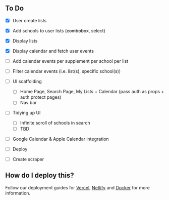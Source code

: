 ## To Do

- [x] User create lists
- [x] Add schools to user lists (~~combobox~~, select)
- [x] Display lists
- [x] Display calendar and fetch user events
- [ ] Add calendar events per supplement per school per list
- [ ] Filter calendar events (i.e. list(s), specific school(s))
- [ ] UI scaffolding
  - [ ] Home Page, Search Page, My Lists + Calendar (pass auth as props + auth protect pages)
  - [ ] Nav bar
- [ ] Tidying up UI
  - [ ] Infinite scroll of schools in search
  - [ ] TBD
- [ ] Google Calendar & Apple Calendar integration
- [ ] Deploy
- [ ] Create scraper


## How do I deploy this?

Follow our deployment guides for [Vercel](https://create.t3.gg/en/deployment/vercel), [Netlify](https://create.t3.gg/en/deployment/netlify) and [Docker](https://create.t3.gg/en/deployment/docker) for more information.
